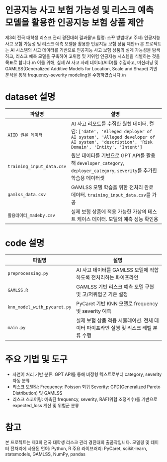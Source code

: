 # 인공지능 사고 보험 가능성 및 리스크 예측 모델을 활용한 인공지능 보험 상품 제안
제3회 전국 대학생 리스크 관리 경진대회 결과물\n
팀명: 스꾸 방범대\n
주제: 인공지능 사고 보험 가능성 및 리스크 예측 모델을 활용한 인공지능 보험 상품 제안\n
본 프로젝트는 AI 시스템의 사고 데이터를 기반으로 인공지능 사고 보험 상품의 설계 가능성을 탐색하고, 리스크 예측 모델을 구축하여 고위험 및 저위험 인공지능 시스템을 식별하는 것을 목표로 합니다.\n
이를 위해, 실제 AI 사고 사례 데이터(AIID)를 수집하고, 머신러닝 및 GAMLSS(Generalized Additive Models for Location, Scale and Shape) 기반 분석을 통해 frequency–severity modeling을 수행하였습니다.\n

# dataset 설명
| 파일명                       | 설명                                                                                                                                                         |
| ------------------------- | ---------------------------------------------------------------------------------------------------------------------------------------------------------- |
| `AIID 원본 데이터`             | AI 사고 리포트를 수집한 원천 데이터. 컬럼: `['date', 'Alleged deployer of AI system', 'Alleged developer of AI system', 'description', 'Risk Domain', 'Entity', 'Intent']` |
| `training_input_data.csv` | 원본 데이터를 기반으로 GPT API를 활용해 `developer_category`, `deployer_category`, `severity`를 추가한 학습용 데이터셋                                                              |
| `gamlss_data.csv`         | GAMLSS 모델 학습을 위한 전처리 완료 데이터. `training_input_data.csv`를 가공                                                                                                 |
| `활용데이터_madeby.csv`        | 실제 보험 상품에 적용 가능한 가상의 테스트 케이스 데이터. 모델의 예측 성능 확인용                                                                                                            |

# code 설명
| 파일명                         | 설명                                                |
| --------------------------- | ------------------------------------------------- |
| `preprocessing.py`          | AI 사고 데이터를 GAMLSS 모델에 적합하도록 전처리하는 파이프라인           |
| `GAMLSS.R`                  | GAMLSS 기반 리스크 예측 모델 구현 및 고/저위험군 기준 설정             |
| `knn_model_with_pycaret.py` | PyCaret 기반 KNN 모델로 frequency 및 severity 예측        |
| `main.py`                   | 실제 보험 상품 적용 시뮬레이션. 전체 데이터 파이프라인 실행 및 리스크 레벨 분류 수행 |


# 주요 기법 및 도구
- 자연어 처리 기반 분류: GPT API를 통해 비정형 텍스트로부터 category, severity 자동 분류
- 리스크 모델링:
  Frequency: Poisson 회귀
  Severity: GPD(Generalized Pareto Distribution) 및 GAMLSS
- 리스크 스코어링: 예측된 frequency, severity, RAF(위험 조정계수)를 기반으로 expected_loss 계산 및 위험군 분류

# 참고
본 프로젝트는 제3회 전국 대학생 리스크 관리 경진대회 출품작입니다.
모델링 및 데이터 전처리에 사용된 언어: Python, R
주요 라이브러리: PyCaret, scikit-learn, statsmodels, GAMLSS, NumPy, pandas
